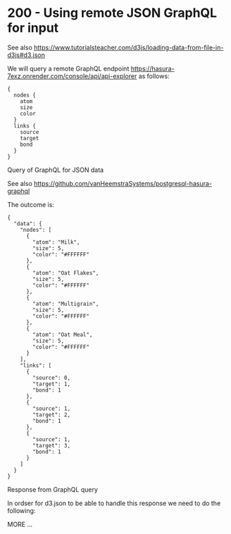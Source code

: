 # 200 - Using remote JSON GraphQL for input

See also https://www.tutorialsteacher.com/d3js/loading-data-from-file-in-d3js#d3.json

We will query a remote GraphQL endpoint https://hasura-7exz.onrender.com/console/api/api-explorer as follows:

```
{
  nodes {
    atom
    size   
    color
  }  
  links {
    source
    target
    bond    
  }
}
```
Query of GraphQL for JSON data

See also https://github.com/vanHeemstraSystems/postgresql-hasura-graphql

The outcome is:

```
{
  "data": {
    "nodes": [
      {
        "atom": "Milk",
        "size": 5,
        "color": "#FFFFFF"
      },
      {
        "atom": "Oat Flakes",
        "size": 5,
        "color": "#FFFFFF"
      },
      {
        "atom": "Multigrain",
        "size": 5,
        "color": "#FFFFFF"
      },
      {
        "atom": "Oat Meal",
        "size": 5,
        "color": "#FFFFFF"
      }
    ],
    "links": [
      {
        "source": 0,
        "target": 1,
        "bond": 1
      },
      {
        "source": 1,
        "target": 2,
        "bond": 1
      },
      {
        "source": 1,
        "target": 3,
        "bond": 1
      }
    ]
  }
}
```
Response from GraphQL query

In ordser for d3.json to be able to handle this response we need to do the following:

MORE ...
